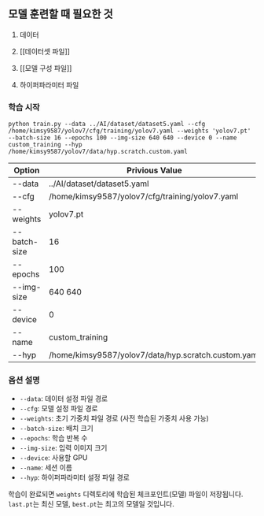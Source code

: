 ## 모델 훈련할 때 필요한 것
1. 데이터
2. [[데이터셋 파일]]

3. [[모델 구성 파일]]

4. 하이퍼파라미터 파일

### 학습 시작

```
python train.py --data ../AI/dataset/dataset5.yaml --cfg /home/kimsy9587/yolov7/cfg/training/yolov7.yaml --weights 'yolov7.pt' --batch-size 16 --epochs 100 --img-size 640 640 --device 0 --name custom_training --hyp /home/kimsy9587/yolov7/data/hyp.scratch.custom.yaml
```

| Option       | Privious Value                                      | New Value                                                                                     | Relative Path              |     |
| ------------ | --------------------------------------------------- | --------------------------------------------------------------------------------------------- | -------------------------- | --- |
| --data       | ../AI/dataset/dataset5.yaml                         | /Users/downy/Documents/2025_DKU_Capstone/2025_DKU_Capstone/AI/YOLOv7/data.yaml                | ./data.yaml                |     |
| --cfg        | /home/kimsy9587/yolov7/cfg/training/yolov7.yaml     | /Users/downy/Documents/2025_DKU_Capstone/2025_DKU_Capstone/AI/YOLOv7/cfg/training/yolov7.yaml | ./cfg/training/yolov7.yaml |     |
| --weights    | yolov7.pt                                           |                                                                                               |                            |     |
| --batch-size | 16                                                  |                                                                                               |                            |     |
| --epochs     | 100                                                 |                                                                                               |                            |     |
| --img-size   | 640 640                                             |                                                                                               |                            |     |
| --device     | 0                                                   |                                                                                               |                            |     |
| --name       | custom_training                                     |                                                                                               |                            |     |
| --hyp        | /home/kimsy9587/yolov7/data/hyp.scratch.custom.yaml |                                                                                               |                            |     |
### 옵션 설명

- `--data`: 데이터 설정 파일 경로
- `--cfg`: 모델 설정 파일 경로
- `--weights`: 초기 가중치 파일 경로 (사전 학습된 가중치 사용 가능)
- `--batch-size`: 배치 크기
- `--epochs`: 학습 반복 수
- `--img-size`: 입력 이미지 크기
- `--device`: 사용할 GPU
- `--name`: 세션 이름
- `--hyp`: 하이퍼파라미터 설정 파일 경로

학습이 완료되면 `weights` 디렉토리에 학습된 체크포인트(모델) 파일이 저장됩니다. `last.pt`는 최신 모델, `best.pt`는 최고의 모델일 것입니다.